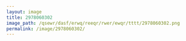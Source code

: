 ```yaml
---
layout: image
title: 2978060302
image_path: /qsewr/dasf/erwq/reeqr/rwer/ewqr/tttt/2978060302.png
permalink: /image/2978060302/
---
```

